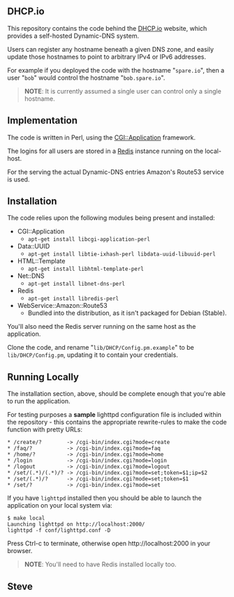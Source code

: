 DHCP.io
-------

This repository contains the code behind the [DHCP.io](http://dhcp.io/) website,
which provides a self-hosted Dynamic-DNS system.

Users can register any hostname beneath a given DNS zone, and easily
update those hostnames to point to arbitrary IPv4 or IPv6 addresses.

For example if you deployed the code with the hostname "`spare.io`", then a user
"`bob`" would control the hostname "`bob.spare.io`".

> **NOTE**:  It is currently assumed a single user can control only a single hostname.


Implementation
---------------

The code is written in Perl, using the [CGI::Application](http://search.cpan.org/perldoc?CGI%3A%3AApplication) framework.

The logins for all users are stored in a [Redis](http://redis.io/) instance
running on the local-host.

For the serving the actual Dynamic-DNS entries Amazon's Route53 service is used.


Installation
------------

The code relies upon the following modules being present and installed:

* CGI::Application
  * `apt-get install libcgi-application-perl`
* Data::UUID
  * `apt-get install libtie-ixhash-perl libdata-uuid-libuuid-perl`
* HTML::Template
  * `apt-get install libhtml-template-perl`
* Net::DNS
  * `apt-get install libnet-dns-perl`
* Redis
  * `apt-get install libredis-perl`
* WebService::Amazon::Route53
  * Bundled into the distribution, as it isn't packaged for Debian (Stable).

You'll also need the Redis server running on the same host as the application.

Clone the code, and rename "`lib/DHCP/Config.pm.example`" to be `lib/DHCP/Config.pm`, updating it to contain your credentials.


Running Locally
---------------

The installation section, above, should be complete enough that you're
able to run the application.

For testing purposes a **sample** lighttpd configuration file is included
within the repository - this contains the appropriate rewrite-rules to
make the code function with pretty URLs:

    * /create/?        -> /cgi-bin/index.cgi?mode=create
    * /faq/?           -> /cgi-bin/index.cgi?mode=faq
    * /home/?          -> /cgi-bin/index.cgi?mode=home
    * /login           -> /cgi-bin/index.cgi?mode=login
    * /logout          -> /cgi-bin/index.cgi?mode=logout
    * /set/(.*)/(.*)/? -> /cgi-bin/index.cgi?mode=set;token=$1;ip=$2
    * /set/(.*)/?      -> /cgi-bin/index.cgi?mode=set;token=$1
    * /set/?           -> /cgi-bin/index.cgi?mode=set

If you have `lighttpd` installed then you should be able to launch the
application on your local system via:

    $ make local
    Launching lighttpd on http://localhost:2000/
    lighttpd -f conf/lighttpd.conf -D

Press Ctrl-c to terminate, otherwise open http://localhost:2000 in your
browser.

> **NOTE**: You'll need to have Redis installed locally too.


Steve
--
